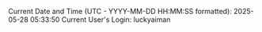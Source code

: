Current Date and Time (UTC - YYYY-MM-DD HH:MM:SS formatted): 2025-05-28 05:33:50
Current User's Login: luckyaiman
